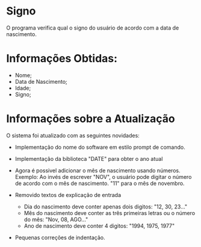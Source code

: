 # Signo

O programa verifica qual o signo do usuário de acordo com a data de nascimento.



# Informações Obtidas:

- Nome;
- Data de Nascimento;
- Idade;
- Signo;



# Informações sobre a Atualização



O sistema foi atualizado com as seguintes novidades:

- Implementação do nome do software em estilo prompt de comando.
- Implementação da biblioteca "DATE" para obter o ano atual

- Agora é possivel adicionar o mês de nascimento usando números.
  Exemplo: Ao invés de escrever "NOV", o usuário pode digitar o número de acordo com o mês de nascimento. "11" para o mês de novembro.
- Removido textos de explicação de entrada
  - Dia do nascimento deve conter apenas dois digitos: "12, 30, 23..."
  - Mês do nascimento deve conter as três primeiras letras ou o número do mês: "Nov, 08, AGO..."
  - Ano de nascimento deve conter 4 digitos: "1994, 1975, 1977"
- Pequenas correções de indentação.

